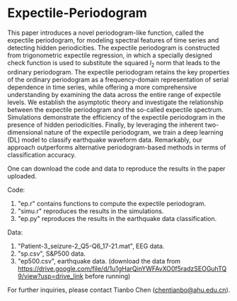 # Expectile-Periodogram

This paper introduces a novel periodogram-like function, called the expectile periodogram, for modeling spectral features of time series and detecting hidden periodicities. The expectile periodogram is constructed from trigonometric expectile regression, in which a specially designed check function is used to substitute the squared $l_2$ norm that leads to the ordinary periodogram. The expectile periodogram retains the key properties of the ordinary periodogram as a frequency-domain representation of serial dependence in time series, while offering a more comprehensive understanding by examining the data across the entire range of expectile levels. We  establish the asymptotic theory and investigate the relationship between the expectile periodogram and the so-called expectile spectrum. Simulations demonstrate the efficiency of the expectile periodogram in the presence of hidden periodicities. Finally, by leveraging the inherent two-dimensional nature of the expectile periodogram, we train a deep learning (DL) model to classify earthquake waveform data. Remarkably, our approach outperforms alternative periodogram-based methods in terms of classification accuracy.

One can download the code and data to reproduce the results in the paper uploaded.

Code:
1.  "ep.r" contains functions to compute the expectile periodogram. 
2.  "simu.r" reproduces the results in the simulations. 
3.  "ep.py" reproduces the results in the earthquake data classification.

Data:
1.  "Patient-3_seizure-2_Q5-Q6_17-21.mat", EEG data.
2.  "sp.csv", S&P500 data.
3.  "ep500.csv", earthquake data.   (download the data from https://drive.google.com/file/d/1u1gHarQinYWFAvXO0f5radzSEOGuhTQ9/view?usp=drive_link before running)

For further inquiries, please contact Tianbo Chen (chentianbo@ahu.edu.cn).
